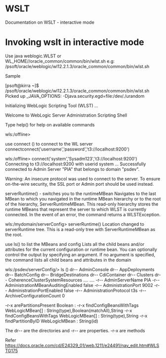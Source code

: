 # WSLT
Documentation on WSLT - interactive mode

Invoking wslt in interactive mode 
=================================
Use java weblogic.WLST
or 
WL_HOME//oracle_common/common/bin/wlst.sh
e.g: /psoft/oracle/weblogic/wl12.2.1.3/oracle_common/common/bin/wlst.sh

Sample

[psoft@kirra ~]$ /psoft/oracle/weblogic/wl12.2.1.3/oracle_common/common/bin/wlst.sh
Picked up _JAVA_OPTIONS: -Djava.security.egd=file:/dev/./urandom

Initializing WebLogic Scripting Tool (WLST) ...

Welcome to WebLogic Server Administration Scripting Shell

Type help() for help on available commands

wls:/offline>

use connect () to connect to the WL server
connectconnect('username','password','t3://localhost:9200')


wls:/offline> connect('system','Sysadm123','t3://localhost:9200')
Connecting to t3://localhost:9200 with userid system ...
Successfully connected to Admin Server "PIA" that belongs to domain "psdev".

Warning: An insecure protocol was used to connect to the server.
To ensure on-the-wire security, the SSL port or Admin port should be used instead.


serverRuntime() - switches you to the runtimeMBean
Navigates to the last MBean to which you navigated in the runtime MBean hierarchy or to the root of the hierarchy, ServerRuntimeMBean. This read-only hierarchy stores the runtime MBeans that represent the server to which WLST is currently connected. In the event of an error, the command returns a WLSTException.

wls:/mydomain/serverConfig> serverRuntime()
Location changed to serverRuntime tree. This is a read-only tree with
ServerRuntimeMBean as the root.

use ls() to list the MBeans and config
Lists all the child beans and/or attributes for the current configuration or runtime bean. You can optionally control the output by specifying an argument. If no argument is specified, the command lists all child beans and attributes in the domain

wls:/psdev/serverConfig/> ls ()
dr--   AdminConsole
dr--   AppDeployments
dr--   BatchConfig
dr--   BridgeDestinations
dr--   CdiContainer
dr--   Clusters
dr--   CoherenceClusterSystemResources
....
....
-r--   AdminServerName                              PIA
-r--   AdministrationMBeanAuditingEnabled           false
-r--   AdministrationPort                           9002
-r--   AdministrationPortEnabled                    false
-r--   AdministrationProtocol                       t3s
-r--   ArchiveConfigurationCount                    0

-r-x   arePartitionsPresent                         Boolean :
-r-x   findConfigBeansWithTags                      WebLogicMBean[] : String(type),Boolean(matchAll),String[](tags)
-r-x   findConfigBeansWithTags                      WebLogicMBean[] : String(type),String[](tags)
-r-x   findPartitionByID                            WebLogicMBean : String(id)

The dr-- are the directories and -r-- are properties. -r-x are methods

Refer https://docs.oracle.com/cd/E24329_01/web.1211/e24491/nav_edit.htm#WLSTG175

